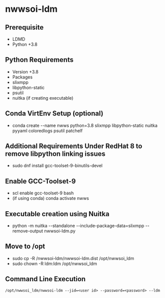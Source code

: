 # nwwsoi-ldm

## Prerequisite
* LDMD
* Python +3.8

## Python Requirements
* Version +3.8
* Packages
* slixmpp
* libpython-static
* psutil
* nuitka (if creating executable)

## Conda VirtEnv Setup (optional)
* conda create --name nwws python=3.8 slixmpp libpython-static nuitka pyyaml coloredlogs psutil patchelf

## Additional Requirements Under RedHat 8 to remove libpython linking issues
* sudo dnf install gcc-toolset-9-binutils-devel

## Enable GCC-Toolset-9
* scl enable gcc-toolset-9 bash
* (if using conda) conda activate nwws

## Executable creation using Nuitka 
* python -m nuitka --standalone --include-package-data=slixmpp --remove-output nwwsoi-ldm.py

## Move to /opt
* sudo cp -R <repository>/nwwsoi-ldm/nwwsoi-ldm.dist /opt/nwwsoi_ldm
* sudo chown -R ldm:ldm /opt/nwwsoi_ldm

## Command Line Execution 
`/opt/nwwsoi_ldm/nwwsoi-ldm --jid=<user id> --password=<password> --ldm`
